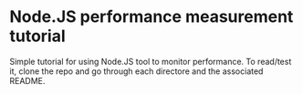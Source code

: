 # Node.JS performance measurement tutorial

Simple tutorial for using Node.JS tool to monitor performance. To read/test it, clone the repo and go through each directore and the associated README.
